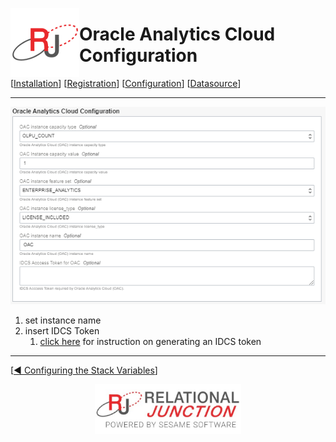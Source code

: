  <a href="http://www.sesamesoftware.com"><img align=left src="../../images/RJOrbit110x110.png"></img></a>

# Oracle Analytics Cloud Configuration

[[Installation](../installguide.md)] [[Registration](../RegistrationGuide.md)] [[Configuration](../configurationGuide.md)] [[Datasource](../DatasourceGuide.md)]

---

![Oracle Analytics Cloud Configuration](../../images/OracleAnalyticsCloudConfiguration.png)

1. set instance name
2. insert IDCS Token
   1. [click here](Supporting/idcsToken.md) for instruction on generating an IDCS token

---

[[&#9664; Configuring the Stack Variables](../configuringStackVarables.md#other-options)]

<p align="center" >  <a href="http://www.sesamesoftware.com"><img align=center src="../../images/poweredBy.png" height="80px"></img></a> </p>
